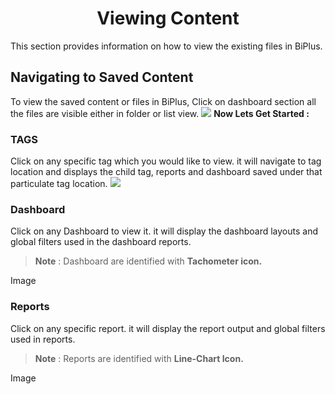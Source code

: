 


<center><h1>Viewing Content</h1></center>

This section provides information on how to view the existing files in BiPlus.

## Navigating to Saved Content 

To view the saved content or files in BiPlus, Click on dashboard section all the files are visible either in folder or list view.
![
](https://raw.githubusercontent.com/sv18042016/fp1/65a7a2016e969da008299fa05bf06e3a17cffa5d/images/view_content.png)
**Now Lets Get Started :**

### TAGS
Click on any specific tag which you would like to view. it will navigate to tag location and displays the child tag, reports and dashboard saved under that particulate tag location.
![
](https://raw.githubusercontent.com/sv18042016/fp1/65a7a2016e969da008299fa05bf06e3a17cffa5d/images/tag.png)

### Dashboard

 Click on any Dashboard to view it. it will display the dashboard layouts and global filters used in the dashboard reports.
> **Note** : Dashboard are identified with **Tachometer icon.**

Image


 ### Reports
 Click on any specific report. it will display the report output and global filters used in reports.
> **Note** : Reports are identified with **Line-Chart Icon.**


Image




<!--stackedit_data:
eyJoaXN0b3J5IjpbMTI3MzI5OTY2NCwtMTgxMzE0MDE3OSwxMT
U5NjQzNDkwLDExOTUyNTM1MTEsNzAxNDc5MDQyLDE1MzY0Njky
NDhdfQ==
-->
